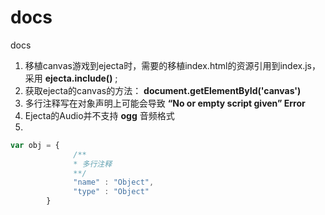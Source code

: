docs
====

docs

1. 移植canvas游戏到ejecta时，需要的移植index.html的资源引用到index.js，采用 __ejecta.include()__ ;
2. 获取ejecta的canvas的方法： __document.getElementById('canvas')__ 
3. 多行注释写在对象声明上可能会导致 __“No or empty script given” Error__ 
4. Ejecta的Audio并不支持 __ogg__ 音频格式
5. 
```javascript
var obj = {
              /**
              * 多行注释
              **/
              "name" : "Object",
              "type" : "Object"
        }
```
